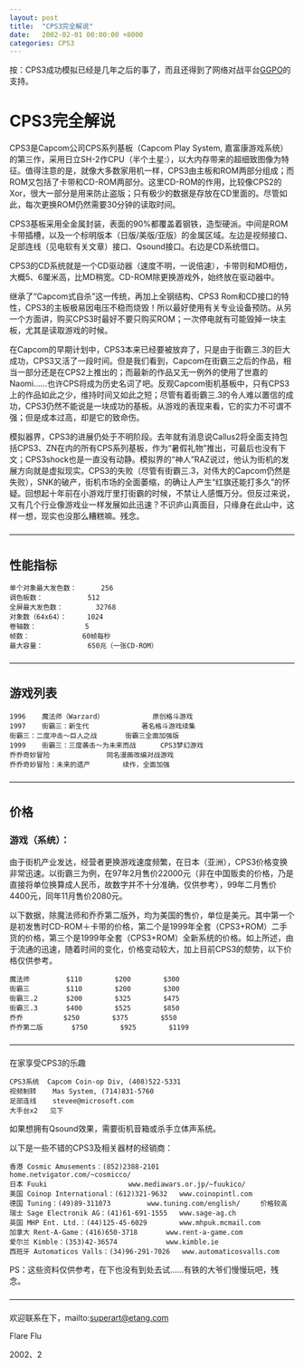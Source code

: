 ```yaml
---
layout: post
title:  "CPS3完全解说"
date:   2002-02-01 00:00:00 +8000
categories: CPS3
---
```


按：CPS3成功模拟已经是几年之后的事了，而且还得到了网络对战平台[GGPO](https://en.wikipedia.org/wiki/GGPO)的支持。

# CPS3完全解说

CPS3是Capcom公司CPS系列基板（Capcom Play System, 嘉富康游戏系统）的第三作，采用日立SH-2作CPU（半个土星:），以大内存带来的超细致图像为特征。值得注意的是，就像大多数家用机一样，CPS3由主板和ROM两部分组成；而ROM又包括了卡带和CD-ROM两部分。这里CD-ROM的作用，比较像CPS2的Xor，很大一部分是用来防止盗版；只有极少的数据是存放在CD里面的。尽管如此，每次更换ROM仍然需要30分钟的读取时间。

CPS3基板采用全金属封装，表面的90%都覆盖着钢铁，造型硬派。中间是ROM卡带插槽，以及一个标明版本（日版/美版/亚版）的金属区域。左边是视频接口、足部连线（见电软有关文章）接口、Qsound接口。右边是CD系统借口。

CPS3的CD系统就是一个CD驱动器（速度不明，一说倍速），卡带则和MD相仿，大概5、6厘米高，比MD稍宽。CD-ROM除更换游戏外，始终放在驱动器中。

继承了“Capcom式自杀”这一传统，再加上全钢结构、CPS3 Rom和CD接口的特性，CPS3的主板极易因电压不稳而烧毁！所以最好使用有关专业设备预防。从另一个方面讲，购买CPS3时最好不要只购买ROM；一次停电就有可能毁掉一块主板，尤其是读取游戏的时候。

在Capcom的早期计划中，CPS3本来已经要被放弃了，只是由于街霸三.3的巨大成功，CPS3又活了一段时间。但是我们看到，Capcom在街霸三之后的作品，相当一部分还是在CPS2上推出的；而最新的作品又无一例外的使用了世嘉的Naomi……也许CPS将成为历史名词了吧。反观Capcom街机基板中，只有CPS3上的作品如此之少，维持时间又如此之短；尽管有着街霸三.3的令人难以置信的成功，CPS3仍然不能说是一块成功的基板。从游戏的表现来看，它的实力不可谓不强；但是成本过高，却是它的致命伤。

模拟器界，CPS3的进展仍处于不明阶段。去年就有消息说Callus2将全面支持包括CPS3、ZN在内的所有CPS系列基板，作为“暑假礼物”推出，可最后也没有下文；CPS3shock也是一直没有动静。模拟界的“神人”RAZ说过，他认为街机的发展方向就是虚拟现实。CPS3的失败（尽管有街霸三.3，对伟大的Capcom仍然是失败），SNK的破产，街机市场的全面萎缩，的确让人产生“红旗还能打多久”的怀疑。回想起十年前在小游戏厅里打街霸的时候，不禁让人感慨万分。但反过来说，又有几个行业像游戏业一样发展如此迅速？不识庐山真面目，只缘身在此山中，这样一想，现实也没那么糟糕嘛。残念。

————————————————————————————————————

## 性能指标

```
单个对象最大发色数：		256
调色板数：			512
全屏最大发色数：		32768
对象数（64x64）：		1024
卷轴数：			5
帧数：				60帧每秒
最大容量：			650兆（一张CD-ROM）
```

————————————————————————————————————

## 游戏列表

```
1996	魔法师（Warzard）			原创格斗游戏
1997	街霸三：新生代				著名格斗游戏续集
街霸三：二度冲击～巨人之战		街霸三全面加强版
1999	街霸三：三度袭击～为未来而战		CPS3梦幻游戏
乔乔奇妙冒险				同名漫画改编对战游戏
乔乔奇妙冒险：未来的遗产		续作，全面加强
```

————————————————————————————————————

## 价格

### 游戏（系统）：

由于街机产业发达，经营者更换游戏速度频繁，在日本（亚洲），CPS3价格变换非常迅速。以街霸三为例，在97年2月售价22000元（非在中国贩卖的价格，乃是直接将单位换算成人民币，故数字并不十分准确，仅供参考），99年二月售价4400元，同年11月售价2080元。

以下数据，除魔法师和乔乔第二版外，均为美国的售价，单位是美元。其中第一个是初发售时CD-ROM＋卡带的价格，第二个是1999年全套（CPS3+ROM）二手货的价格，第三个是1999年全套（CPS3+ROM）全新系统的价格。如上所述，由于流通的迅速，随着时间的变化，价格变动较大，加上目前CPS3的颓势，以下价格仅供参考。

```
魔法师			$110		$200		$300
街霸三			$110		$200		$300
街霸三.2		$200		$325		$475
街霸三.3		$400		$525		$850
乔乔			$250		$375		$550
乔乔第二版		$750		$925		$1199
```

————————————————————————————————————

在家享受CPS3的乐趣

```
CPS3系统	Capcom Coin-op Div, (408)522-5331
视频制转	Mas System, (714)831-5760
足部连线	stevee@microsoft.com
大手台x2	见下
```

如果想拥有Qsound效果，需要街机音箱或杀手立体声系统。

以下是一些不错的CPS3及相关器材的经销商：

```
香港 Cosmic Amusements：(852)2388-2101		home.netvigator.com/~cosmicco/
日本 Fuuki					www.mediawars.or.jp/~fuukico/
美国 Coinop International：(612)321-9632	www.coinopintl.com
德国 Tuning：(49)89-311073			www.tuning.com/english/		价格较高
瑞士 Sage Electronik AG：(41)61-691-1555	www.sage-ag.ch
英国 MHP Ent. Ltd.：(44)125-45-6029		www.mhpuk.mcmail.com
加拿大 Rent-A-Game：(416)650-3718		www.rent-a-game.com
爱尔兰 Kimble：(353)42-36574			www.kimble.ie
西班牙 Automaticos Valls：(34)96-291-7026	www.automaticosvalls.com
```

PS：这些资料仅供参考，在下也没有到处去试……有铁的大爷们慢慢玩吧，残念。

————————————————————————————————————

欢迎联系在下，mailto:superart@etang.com

Flare Flu

2002、2